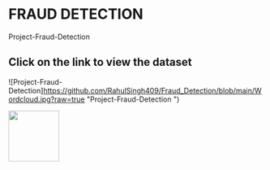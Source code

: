 # FRAUD DETECTION
Project-Fraud-Detection
## Click on the link to view the dataset
![Project-Fraud-Detection]https://github.com/RahulSingh409/Fraud_Detection/blob/main/Wordcloud.jpg?raw=true "Project-Fraud-Detection
")
<div id="header">
  <img src="https://media.giphy.com/media/iIGT8Y1rOYhBpdHh1C/giphy.gif" width="100"/>
</div>
<div id="badges">
  <a href="https://www.kaggle.com/code/benroshan/transaction-fraud-detection/data">
    </a>
</div>  
